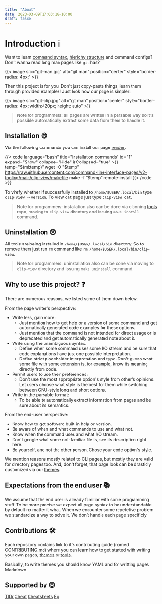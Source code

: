 ```yaml
---
title: "About"
date: 2023-03-09T17:03:18+10:00
draft: false
---
```


# Introduction :information_source:

Want to learn [command syntax][cli-pages],
[hierichy structure][directory-pages]
and command configs? Don't wanna read long man pages like `git` has?

{{< image src="git-man.jpg" alt="git man" position="center" style="border-radius: 4px;" >}}

Then this project is for you! Don't just copy-paste things, learn them through
provided examples! Just look how our page is simpler:

{{< image src="git-clip.jpg" alt="git man" position="center" style="border-radius: 4px; width:420px; height: auto" >}}

> Note for programmers: all pages are written in a parsable way so it's possible
> automatically extract some data from them to handle it.

## Installation :smile:

Via the following commands you can install our page
[render][render]:

{{< code language="bash" title="Installation commands" id="1" expand="Show" collapse="Hide" isCollapsed="true" >}}
temp="$(mktemp)"
wget -O "$temp" https://raw.githubusercontent.com/command-line-interface-pages/v2-tooling/main/clip-view/makefile
make -f "$temp" remote-install
{{< /code >}}

To virefy whether if successfully installed to `/home/$USER/.local/bin` type
`clip-view --version`. To view `cat` page just type `clip-view cat`.

> Note for programmers: installation also can be done via clonning
> [tools][tools] repo, moving to `clip-view` directory and issuing
> `make install` command.

## Uninstallation :disappointed:

All tools are being installed in `/home/$USER/.local/bin` directory. So to remove
them just run `rm` command like `rm /home/$USER/.local/bin/clip-view`.

> Note for programmers: uninstallation also can be done via moving to
> `clip-view` directory and issuing `make uninstall` command.

## Why to use this project? :question:

There are numerous reasons, we listed some of them down below.

From the page writer's perspective:

- Write less, gain more:
  - Just mention how to get help or a version of some command and get
    automatically generated code examples for these options.
  - Just mention that the command is not intended for direct usage or is
    deprecated and get automatically generated note about it.
- Write using the unambiguous syntax:
  - Define when some command uses some I/O stream and be sure that
    code explanations have just one possible interpretation.
  - Define strict placeholder interpretation and type. Don't guess what some
    file with some extension is, for example, know its meaning directly from
    code.
- Permit users to use their preferences:
  - Don't use the most appropriate option's style from other's opinions. Let
    users choose what style is the best for them while switching between
    GNU-style long and short options.
- Write in the parsable format:
  - To be able to automatically extract information from pages and be sure about
    its semantics.

From the end-user perspective:

- Know how to get software built-in help or version.
- Be aware of when and what commands to use and what not.
- Know when the command uses and what I/O stream.
- Don't google what some not-familiar file is, see its description right here.
- Be yourself, and not the other person. Chose your code option's style.

We mention reasons mostly related to CLI pages, but mostly they are valid for
directory pages too. And, don't forget, that page look can be drasticly
customized via our
[themes][themes].

## Expectations from the end user :books:

We assume that the end user is already familiar with some programming stuff. To
be more precise we expect all page syntax to be understandable by default no
matter it what. When we encounter some repetetive problem we standardize a way
to solve it. We don't handle each page specificly.

## Contributions :hammer_and_wrench:

Each repository contains link to it's contributing guide (named CONTRIBUTING.md)
where you can learn how to get started with writing your own pages,
[themes][themes]
or [tools][tools].

Basically, to write themes you should know YAML and for writting pages Markdown.

## Supported by :heart_eyes:

[TlDr](https://github.com/tldr-pages/tldr/pull/9845)
[Cheat](https://github.com/cheat/cheatsheets/pull/226)
[Cheatsheets](https://github.com/rstacruz/cheatsheets/pull/1953)
[Eg](https://github.com/srsudar/eg/pull/97)

[cli-pages]: https://github.com/command-line-interface-pages/cli-pages
[directory-pages]: https://github.com/command-line-interface-pages/directory-pages
[render]: https://github.com/command-line-interface-pages/v2-tooling/tree/main/clip-view
[themes]: https://github.com/command-line-interface-pages/themes
[tools]: https://github.com/command-line-interface-pages/v2-tooling